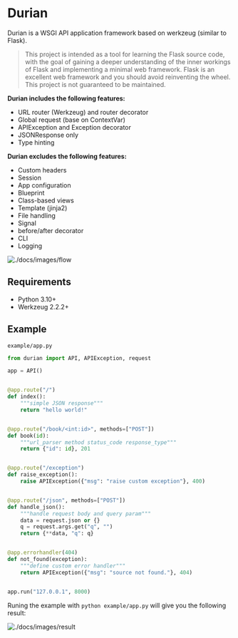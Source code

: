 # Durian

Durian is a WSGI API application framework based on werkzeug (similar to Flask).

> This project is intended as a tool for learning the Flask source code, with the goal of gaining a deeper understanding of the inner workings of Flask and implementing a minimal web framework. Flask is an excellent web framework and you should avoid reinventing the wheel. This project is not guaranteed to be maintained.

**Durian includes the following features:**

- URL router (Werkzeug) and router decorator
- Global request (base on ContextVar)
- APIException and Exception decorator
- JSONResponse only
- Type hinting

**Durian excludes the following features:**

- Custom headers
- Session
- App configuration
- Blueprint
- Class-based views
- Template (jinja2)
- File handling
- Signal
- before/after decorator
- CLI
- Logging

![./docs/images/flow](images/flow.excalidraw.png)

## Requirements

- Python 3.10+
- Werkzeug 2.2.2+

## Example

`example/app.py`

```python
from durian import API, APIException, request

app = API()


@app.route("/")
def index():
    """simple JSON response"""
    return "hello world!"


@app.route("/book/<int:id>", methods=["POST"])
def book(id):
    """url_parser method status_code response_type"""
    return {"id": id}, 201


@app.route("/exception")
def raise_exception():
    raise APIException({"msg": "raise custom exception"}, 400)


@app.route("/json", methods=["POST"])
def handle_json():
    """handle request body and query param"""
    data = request.json or {}
    q = request.args.get("q", "")
    return {**data, "q": q}


@app.errorhandler(404)
def not_found(exception):
    """define custom error handler"""
    return APIException({"msg": "source not found."}, 404)


app.run("127.0.0.1", 8000)

```

Runing the example with `python example/app.py` will give you the following result:

![./docs/images/result](images/result.png)
